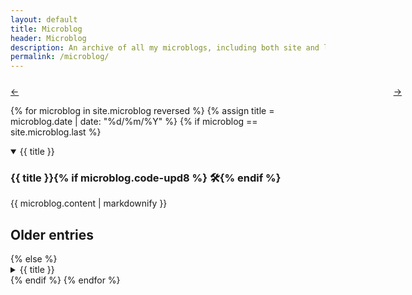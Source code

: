 ```yaml
---
layout: default
title: Microblog
header: Microblog
description: An archive of all my microblogs, including both site and life updates! Wow, wombo combo!
permalink: /microblog/
---
```


<script src="https://ajax.googleapis.com/ajax/libs/jquery/2.2.3/jquery.min.js"></script>
<script src="https://d3js.org/d3.v3.min.js" charset="utf-8"></script>
<script type="text/javascript" src="//cdn.jsdelivr.net/cal-heatmap/3.3.10/cal-heatmap.min.js"></script>
<link rel="stylesheet" href="//cdn.jsdelivr.net/cal-heatmap/3.3.10/cal-heatmap.css" />
<script type="text/javascript" src="//cdnjs.cloudflare.com/ajax/libs/moment.js/2.14.1/moment.min.js"></script>
<script type="text/javascript" src="/assets/js/date-format.js"></script>

<style type="text/css">
.content {
	min-width: 400px;
}
#calendar {
	width: 839px;
}
.subdomain-text {
	fill: #000;
	text-shadow: none;
}
@media all and (max-width:1400px) {
	#calendar {
		width: 626px;
	}
}
@media all and (max-width:730px) {
	#calendar {
		width:365px;
	}
}
@media all and (max-width:420px) {
	#calendar {
		width:191px;
	}
}
</style>

<div id="calendar" style="margin:0 auto;">
	<div id="cal-heatmap"></div>
	<div style="padding-top: 10px;">
		<a href="#" style="margin-right:10px;" id="cal-heatmap-PreviousDomain-selector">&larr;</a>
		<a href="#" style="float:right;" id="cal-heatmap-NextDomain-selector">&rarr;</a>
	</div>
</div>


<script type="text/javascript">

var data = {% assign counter = 0 %}{
{% for post in site.microblog %}{% capture day %}{{ post.date | date: '%s' }}{% endcapture %}{% capture prevday %}{{ post.previous.date | date: '%s' }}{% endcapture %}{% assign counter = counter | plus: 1 %}{% if day != prevday %}"{{ post.date | date: '%s' }}": {{ counter }}{% assign counter = 0 %}{% if forloop.last == false %},{% endif %}
{% endif %}{% endfor %}};


var responsiveCal = function( options ) {
	var now = new Date();
    if( $(window).width() < 420 ) {
        options.start = now.setMonth(now.getMonth());
        options.range = 1;
        options.cellSize = 25;
    } else if ( $(window).width() < 730 ) {
        options.start = now.setMonth(now.getMonth() - 1);
        options.range = 2;
        options.cellSize = 20;
    } else if( $(window).width() < 1400 ) {
        options.start = now.setMonth(now.getMonth() - 2);
        options.range = 3;
        options.cellSize = 23;
    } else {
        options.start = now.setMonth(now.getMonth() - 3);
        options.range = 4;
        options.cellSize = 23;
    }

    if( typeof cal === "object" ) {
        $('#cal-heatmap').html('');
        cal = cal.destroy();
    }
    cal = new CalHeatMap();
    cal.init( options );

}
caloptions = {
    itemSelector: "#cal-heatmap",
	domain: "month",
	subDomain: "x_day",
	data: data,
	dataType: "json",
	cellPadding: 5,
	domainGutter: 20,
	displayLegend: false,
	range: 4,
	considerMissingDataAsZero:false,
	domainDynamicDimension: true,
	previousSelector: "#cal-heatmap-PreviousDomain-selector",
	nextSelector: "#cal-heatmap-NextDomain-selector",
	domainLabelFormat: function(date) {
		moment.locale("en");
		return moment(date).format("MMMM").toUpperCase();
	},
	subDomainTextFormat: "%d",
	legend: [0,1,2,3],
	label: {
		position: "top"
	},
	onClick: function (date, nb) {
		var microblog = dateFormat(date.getTime(), "dd-mm-yyyy")
		let id = '#' + microblog;
    	$(id).closest("details").prop("open", true);
		$('html, body').animate({
        	scrollTop: $(id).offset().top
    	}, 0);
	}
};

// run first time, put in load if your scripts are in footer
responsiveCal( caloptions );

$(window).resize(function() {
    if(this.resizeTO) clearTimeout(this.resizeTO);
    this.resizeTO = setTimeout(function() {
        $(this).trigger('resizeEnd');
    }, 500);
});

//resize on resizeEnd function
$(window).bind('resizeEnd', function() {
	 responsiveCal( cal.options );
});
  

// QUICK CREDITS BEFORE I LEAVE
// JEKYLL HEATMAP: https://github.com/cagrimmett/jekyll-tools#posts-heatmap-calendar
// DATEFORMAT LIB: https://blog.stevenlevithan.com/archives/javascript-date-format

	
</script>


{% for microblog in site.microblog reversed %}
{% assign title = microblog.date | date: "%d/%m/%Y" %}
{% if microblog == site.microblog.last %}
<details open>
<summary class="anchor bigsummary">{{ title }}</summary>
<div>
<h3 class="noanchor">{{ title }}{% if microblog.code-upd8 %} 🛠{% endif %}</h3>
{{ microblog.content | markdownify }}
</div>
</details>
<h2>Older entries</h2>
{% else %}
<details>
<summary class="anchor bigsummary">{{ title }}</summary>
<div>
<h3 class="noanchor">{{ title }}{% if microblog.code-upd8 %} 🛠{% endif %}</h3>
{{ microblog.content | markdownify }}
</div>
</details>
{% endif %}
{% endfor %}
